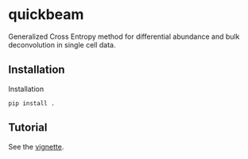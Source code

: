 # quickbeam

Generalized Cross Entropy method for differential abundance and bulk
deconvolution in single cell data.

## Installation

Installation

```
pip install .
```

## Tutorial

See the [vignette](vignette/vignette.ipynb).
